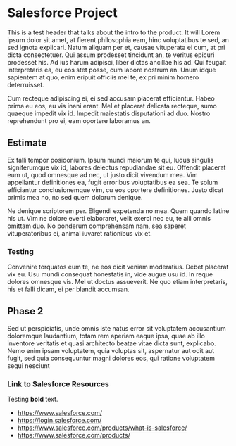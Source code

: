 # Salesforce Project

This is a test header that talks about the intro to the product. It will Lorem ipsum dolor sit amet, at fierent philosophia eam, hinc voluptatibus te sed, an sed ignota explicari. Natum aliquam per et, causae vituperata ei cum, at pri dicta consectetuer. Qui assum prodesset tincidunt an, te veritus epicuri prodesset his. Ad ius harum adipisci, liber dictas ancillae his ad. Qui feugait interpretaris ea, eu eos stet posse, cum labore nostrum an. Unum idque sapientem at quo, enim eripuit officiis mel te, ex pri minim homero deterruisset.

Cum recteque adipiscing ei, ei sed accusam placerat efficiantur. Habeo prima eu eos, eu vis inani erant. Mel et placerat delicata recteque, sumo quaeque impedit vix id. Impedit maiestatis disputationi ad duo. Nostro reprehendunt pro ei, eam oportere laboramus an.

## Estimate

Ex falli tempor posidonium. Ipsum mundi maiorum te qui, ludus singulis signiferumque vix id, labores delectus repudiandae sit eu. Offendit placerat eum ut, quod omnesque ad nec, ut justo dicit vivendum mea. Vim appellantur definitiones ea, fugit erroribus voluptatibus ea sea. Te solum efficiantur conclusionemque vim, cu eos oportere definitiones. Justo dicat primis mea no, no sed quem dolorum denique.

Ne denique scriptorem per. Eligendi expetenda no mea. Quem quando latine his ut. Vim ne dolore everti elaboraret, velit exerci nec eu, te alii omnis omittam duo. No ponderum comprehensam nam, sea saperet vituperatoribus ei, animal iuvaret rationibus vix et.

### Testing
Convenire torquatos eum te, ne eos dicit veniam moderatius. Debet placerat vix eu. Usu mundi consequat honestatis in, vide augue usu id. In reque dolores omnesque vis. Mel ut doctus assueverit. Ne quo etiam interpretaris, his et falli dicam, ei per blandit accumsan.

## Phase 2

Sed ut perspiciatis, unde omnis iste natus error sit voluptatem accusantium doloremque laudantium, totam rem aperiam eaque ipsa, quae ab illo inventore veritatis et quasi architecto beatae vitae dicta sunt, explicabo. Nemo enim ipsam voluptatem, quia voluptas sit, aspernatur aut odit aut fugit, sed quia consequuntur magni dolores eos, qui ratione voluptatem sequi nesciunt

### Link to Salesforce Resources
Testing **bold** text.

* https://www.salesforce.com/
* https://login.salesforce.com/
* https://www.salesforce.com/products/what-is-salesforce/
* https://www.salesforce.com/products/
